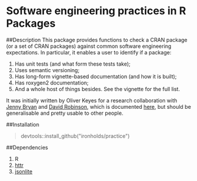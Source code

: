 # Software engineering practices in R Packages

##Description
This package provides functions to check a CRAN package (or a set of CRAN packages) against common software engineering expectations. In particular, it enables a user to identify if a package:

1. Has unit tests (and what form these tests take);
2. Uses semantic versioning;
3. Has long-form vignette-based documentation (and how it is built);
4. Has roxygen2 documentation;
5. And a whole host of things besides. See the vignette for the full list.

It was initially written by Oliver Keyes for a research collaboration with [Jenny Bryan](https://github.com/jennybc) and [David Robinson](https://github.com/dgrtwo), which is documented [here](https://github.com/Ironholds/practice/tree/master/paper), but should be generalisable and pretty usable to other people.

##Installation

> devtools::install_github("ironholds/practice")

##Dependencies

1. R
2. [httr](http://cran.r-project.org/web/packages/httr/index.html)
3. [jsonlite](http://cran.r-project.org/web/packages/jsonlite/index.html)